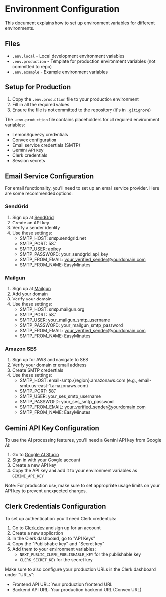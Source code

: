 # Environment Configuration

This document explains how to set up environment variables for different environments.

## Files

- `.env.local` - Local development environment variables
- `.env.production` - Template for production environment variables (not committed to repo)
- `.env.example` - Example environment variables

## Setup for Production

1. Copy the `.env.production` file to your production environment
2. Fill in all the required values
3. Ensure the file is not committed to the repository (it's in `.gitignore`)

The `.env.production` file contains placeholders for all required environment variables:

- LemonSqueezy credentials
- Convex configuration
- Email service credentials (SMTP)
- Gemini API key
- Clerk credentials
- Session secrets

## Email Service Configuration

For email functionality, you'll need to set up an email service provider. Here are some recommended options:

### SendGrid
1. Sign up at [SendGrid](https://sendgrid.com/)
2. Create an API key
3. Verify a sender identity
4. Use these settings:
   - SMTP_HOST: smtp.sendgrid.net
   - SMTP_PORT: 587
   - SMTP_USER: apikey
   - SMTP_PASSWORD: your_sendgrid_api_key
   - SMTP_FROM_EMAIL: your_verified_sender@yourdomain.com
   - SMTP_FROM_NAME: EasyMinutes

### Mailgun
1. Sign up at [Mailgun](https://www.mailgun.com/)
2. Add your domain
3. Verify your domain
4. Use these settings:
   - SMTP_HOST: smtp.mailgun.org
   - SMTP_PORT: 587
   - SMTP_USER: your_mailgun_smtp_username
   - SMTP_PASSWORD: your_mailgun_smtp_password
   - SMTP_FROM_EMAIL: your_verified_sender@yourdomain.com
   - SMTP_FROM_NAME: EasyMinutes

### Amazon SES
1. Sign up for AWS and navigate to SES
2. Verify your domain or email address
3. Create SMTP credentials
4. Use these settings:
   - SMTP_HOST: email-smtp.{region}.amazonaws.com (e.g., email-smtp.us-east-1.amazonaws.com)
   - SMTP_PORT: 587
   - SMTP_USER: your_ses_smtp_username
   - SMTP_PASSWORD: your_ses_smtp_password
   - SMTP_FROM_EMAIL: your_verified_sender@yourdomain.com
   - SMTP_FROM_NAME: EasyMinutes

## Gemini API Key Configuration

To use the AI processing features, you'll need a Gemini API key from Google AI:

1. Go to [Google AI Studio](https://aistudio.google.com/)
2. Sign in with your Google account
3. Create a new API key
4. Copy the API key and add it to your environment variables as `GEMINI_API_KEY`

Note: For production use, make sure to set appropriate usage limits on your API key to prevent unexpected charges.

## Clerk Credentials Configuration

To set up authentication, you'll need Clerk credentials:

1. Go to [Clerk.dev](https://clerk.dev/) and sign up for an account
2. Create a new application
3. In the Clerk dashboard, go to "API Keys"
4. Copy the "Publishable key" and "Secret key"
5. Add them to your environment variables:
   - `NEXT_PUBLIC_CLERK_PUBLISHABLE_KEY` for the publishable key
   - `CLERK_SECRET_KEY` for the secret key

Make sure to also configure your production URLs in the Clerk dashboard under "URLs":
- Frontend API URL: Your production frontend URL
- Backend API URL: Your production backend URL (Convex URL)